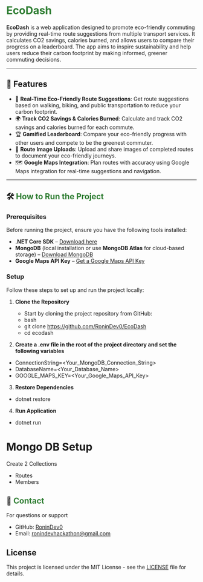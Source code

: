 # <span style="color: #2e7d32;">EcoDash</span>

**EcoDash** is a web application designed to promote eco-friendly commuting by providing real-time route suggestions from multiple transport services. It calculates CO2 savings, calories burned, and allows users to compare their progress on a leaderboard. The app aims to inspire sustainability and help users reduce their carbon footprint by making informed, greener commuting decisions.

---

## 🌟 Features

- 🚶 **Real-Time Eco-Friendly Route Suggestions**: Get route suggestions based on walking, biking, and public transportation to reduce your carbon footprint.
- 🌍 **Track CO2 Savings & Calories Burned**: Calculate and track CO2 savings and calories burned for each commute.
- 🏆 **Gamified Leaderboard**: Compare your eco-friendly progress with other users and compete to be the greenest commuter.
- 📸 **Route Image Uploads**: Upload and share images of completed routes to document your eco-friendly journeys.
- 🗺️ **Google Maps Integration**: Plan routes with accuracy using Google Maps integration for real-time suggestions and navigation.

---

## 🛠️ <span style="color: #2e7d32;">How to Run the Project</span>

### Prerequisites

Before running the project, ensure you have the following tools installed:

- **.NET Core SDK** – [Download here](https://dotnet.microsoft.com/download)
- **MongoDB** (local installation or use **MongoDB Atlas** for cloud-based storage) – [Download MongoDB](https://www.mongodb.com/try/download/community)
- **Google Maps API Key** – [Get a Google Maps API Key](https://developers.google.com/maps/documentation/javascript/get-api-key)

### Setup

Follow these steps to set up and run the project locally:

1. **Clone the Repository**  
   - Start by cloning the project repository from GitHub:
   - bash
   - git clone https://github.com/RoninDev0/EcoDash
   - cd ecodash

2. **Create a .env file in the root of the project directory and set the following variables**

- ConnectionString=<Your_MongoDB_Connection_String>
- DatabaseName=<Your_Database_Name>
- GOOGLE_MAPS_KEY=<Your_Google_Maps_API_Key>

3. **Restore Dependencies**
- dotnet restore

4. **Run Application**
- dotnet run

# Mongo DB Setup
Create 2 Collections

- Routes
- Members

## 💬 <span style="color: #2e7d32;">Contact</span>

For questions or support

- GitHub: [RoninDev0](https://github.com/RoninDev0)
- Email: ronindevhackathon@gmail.com

## License

This project is licensed under the MIT License - see the [LICENSE](LICENSE) file for details.


